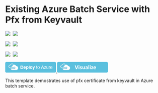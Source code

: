 # Existing Azure Batch Service with Pfx from Keyvault

<IMG SRC="https://azurequickstartsservice.blob.core.windows.net/badges/101-batch-with-keyvault-pfx-password/PublicLastTestDate.svg" />&nbsp;
<IMG SRC="https://azurequickstartsservice.blob.core.windows.net/badges/101-batch-with-keyvault-pfx-password/PublicDeployment.svg" />&nbsp;

<IMG SRC="https://azurequickstartsservice.blob.core.windows.net/badges/101-batch-with-keyvault-pfx-password/FairfaxLastTestDate.svg" />&nbsp;
<IMG SRC="https://azurequickstartsservice.blob.core.windows.net/badges/101-batch-with-keyvault-pfx-password/FairfaxDeployment.svg" />&nbsp;

<IMG SRC="https://azurequickstartsservice.blob.core.windows.net/badges/101-batch-with-keyvault-pfx-password/BestPracticeResult.svg" />&nbsp;
<IMG SRC="https://azurequickstartsservice.blob.core.windows.net/badges/101-batch-with-keyvault-pfx-password/CredScanResult.svg" />&nbsp;

<a href="https://portal.azure.com/#create/Microsoft.Template/uri/https%3A%2F%2Fraw.githubusercontent.com%2Fazure%2Fazure-quickstart-templates%2Fmaster%2F101-batch-with-keyvault-pfx-password%2Fazuredeploy.json" target="_blank">
    <img src="https://raw.githubusercontent.com/Azure/azure-quickstart-templates/master/1-CONTRIBUTION-GUIDE/images/deploytoazure.png"/>
</a>
<a href="http://armviz.io/#/?load=https%3A%2F%2Fraw.githubusercontent.com%2FAzure%2Fazure-quickstart-templates%2Fmaster%2F101-batch-with-keyvault-pfx-password%2Fazuredeploy.json" target="_blank">
    <img src="https://raw.githubusercontent.com/Azure/azure-quickstart-templates/master/1-CONTRIBUTION-GUIDE/images/visualizebutton.png"/>
</a>

This template demostrates use of pfx certificate from keyvault in Azure batch service.


